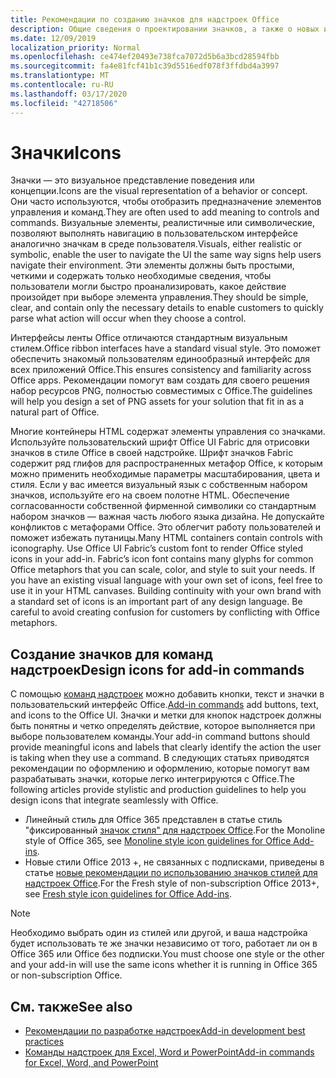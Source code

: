 ```yaml
---
title: Рекомендации по созданию значков для надстроек Office
description: Общие сведения о проектировании значков, а также о новых и однострочных стилях оформления для команд надстроек.
ms.date: 12/09/2019
localization_priority: Normal
ms.openlocfilehash: ce474ef20493e738fca7072d5b6a3bcd28594fbb
ms.sourcegitcommit: fa4e81fcf41b1c39d5516edf078f3ffdbd4a3997
ms.translationtype: MT
ms.contentlocale: ru-RU
ms.lasthandoff: 03/17/2020
ms.locfileid: "42718506"
---
```

# <a name="icons"></a><span data-ttu-id="eac4b-103">Значки</span><span class="sxs-lookup"><span data-stu-id="eac4b-103">Icons</span></span>

<span data-ttu-id="eac4b-104">Значки — это визуальное представление поведения или концепции.</span><span class="sxs-lookup"><span data-stu-id="eac4b-104">Icons are the visual representation of a behavior or concept.</span></span> <span data-ttu-id="eac4b-105">Они часто используются, чтобы отобразить предназначение элементов управления и команд.</span><span class="sxs-lookup"><span data-stu-id="eac4b-105">They are often used to add meaning to controls and commands.</span></span> <span data-ttu-id="eac4b-106">Визуальные элементы, реалистичные или символические, позволяют выполнять навигацию в пользовательском интерфейсе аналогично значкам в среде пользователя.</span><span class="sxs-lookup"><span data-stu-id="eac4b-106">Visuals, either realistic or symbolic, enable the user to navigate the UI the same way signs help users navigate their environment.</span></span> <span data-ttu-id="eac4b-107">Эти элементы должны быть простыми, четкими и содержать только необходимые сведения, чтобы пользователи могли быстро проанализировать, какое действие произойдет при выборе элемента управления.</span><span class="sxs-lookup"><span data-stu-id="eac4b-107">They should be simple, clear, and contain only the necessary details to enable customers to quickly parse what action will occur when they choose a control.</span></span>

<span data-ttu-id="eac4b-108">Интерфейсы ленты Office отличаются стандартным визуальным стилем.</span><span class="sxs-lookup"><span data-stu-id="eac4b-108">Office ribbon interfaces have a standard visual style.</span></span> <span data-ttu-id="eac4b-109">Это поможет обеспечить знакомый пользователям единообразный интерфейс для всех приложений Office.</span><span class="sxs-lookup"><span data-stu-id="eac4b-109">This ensures consistency and familiarity across Office apps.</span></span> <span data-ttu-id="eac4b-110">Рекомендации помогут вам создать для своего решения набор ресурсов PNG, полностью совместимых с Office.</span><span class="sxs-lookup"><span data-stu-id="eac4b-110">The guidelines will help you design a set of PNG assets for your solution that fit in as a natural part of Office.</span></span>

<span data-ttu-id="eac4b-p103">Многие контейнеры HTML содержат элементы управления со значками. Используйте пользовательский шрифт Office UI Fabric для отрисовки значков в стиле Office в своей надстройке. Шрифт значков Fabric содержит ряд глифов для распространенных метафор Office, к которым можно применить необходимые параметры масштабирования, цвета и стиля. Если у вас имеется визуальный язык с собственным набором значков, используйте его на своем полотне HTML. Обеспечение согласованности собственной фирменной символики со стандартным набором значков — важная часть любого языка дизайна. Не допускайте конфликтов с метафорами Office. Это облегчит работу пользователей и поможет избежать путаницы.</span><span class="sxs-lookup"><span data-stu-id="eac4b-p103">Many HTML containers contain controls with iconography. Use Office UI Fabric’s custom font to render Office styled icons in your add-in. Fabric’s icon font contains many glyphs for common Office metaphors that you can scale, color, and style to suit your needs. If you have an existing visual language with your own set of icons, feel free to use it in your HTML canvases. Building continuity with your own brand with a standard set of icons is an important part of any design language. Be careful to avoid creating confusion for customers by conflicting with Office metaphors.</span></span>

## <a name="design-icons-for-add-in-commands"></a><span data-ttu-id="eac4b-117">Создание значков для команд надстроек</span><span class="sxs-lookup"><span data-stu-id="eac4b-117">Design icons for add-in commands</span></span>

<span data-ttu-id="eac4b-118">С помощью [команд надстроек](add-in-commands.md) можно добавить кнопки, текст и значки в пользовательский интерфейс Office.</span><span class="sxs-lookup"><span data-stu-id="eac4b-118">[Add-in commands](add-in-commands.md) add buttons, text, and icons to the Office UI.</span></span> <span data-ttu-id="eac4b-119">Значки и метки для кнопок надстроек должны быть понятны и четко определять действие, которое выполняется при выборе пользователем команды.</span><span class="sxs-lookup"><span data-stu-id="eac4b-119">Your add-in command buttons should provide meaningful icons and labels that clearly identify the action the user is taking when they use a command.</span></span> <span data-ttu-id="eac4b-120">В следующих статьях приводятся рекомендации по оформлению и оформлению, которые помогут вам разрабатывать значки, которые легко интегрируются с Office.</span><span class="sxs-lookup"><span data-stu-id="eac4b-120">The following articles provide stylistic and production guidelines to help you design icons that integrate seamlessly with Office.</span></span>

- <span data-ttu-id="eac4b-121">Линейный стиль для Office 365 представлен в статье стиль "фиксированный [значок стиля" для надстроек Office](add-in-icons-monoline.md).</span><span class="sxs-lookup"><span data-stu-id="eac4b-121">For the Monoline style of Office 365, see [Monoline style icon guidelines for Office Add-ins](add-in-icons-monoline.md).</span></span>
- <span data-ttu-id="eac4b-122">Новые стили Office 2013 +, не связанных с подписками, приведены в статье [новые рекомендации по использованию значков стилей для надстроек Office](add-in-icons-fresh.md).</span><span class="sxs-lookup"><span data-stu-id="eac4b-122">For the Fresh style of non-subscription Office 2013+, see [Fresh style icon guidelines for Office Add-ins](add-in-icons-fresh.md).</span></span>

> [!NOTE]
> <span data-ttu-id="eac4b-123">Необходимо выбрать один из стилей или другой, и ваша надстройка будет использовать те же значки независимо от того, работает ли он в Office 365 или Office без подписки.</span><span class="sxs-lookup"><span data-stu-id="eac4b-123">You must choose one style or the other and your add-in will use the same icons whether it is running in Office 365 or non-subscription Office.</span></span>

## <a name="see-also"></a><span data-ttu-id="eac4b-124">См. также</span><span class="sxs-lookup"><span data-stu-id="eac4b-124">See also</span></span>

- [<span data-ttu-id="eac4b-125">Рекомендации по разработке надстроек</span><span class="sxs-lookup"><span data-stu-id="eac4b-125">Add-in development best practices</span></span>](../concepts/add-in-development-best-practices.md)
- [<span data-ttu-id="eac4b-126">Команды надстроек для Excel, Word и PowerPoint</span><span class="sxs-lookup"><span data-stu-id="eac4b-126">Add-in commands for Excel, Word, and PowerPoint</span></span>](../design/add-in-commands.md)
